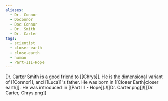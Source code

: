 ```yaml
---
aliases:
  - Dr. Connor
  - Doconnor
  - Doc Connor
  - Dr. Smith
  - Dr. Carter
tags:
  - scientist
  - closer-earth
  - close-earth
  - human
  - Part-III-Hope
---
```

Dr. Carter Smith is a good friend to [[Chrys]]. He is the dimensional variant of [[Connor]], and [[Luca]]'s father. He was born in [[Closer Earth|closer earth]]. He was introduced in [[Part III - Hope]].![[Dr. Carter.png]]![[Dr. Carter, Chrys.png]]